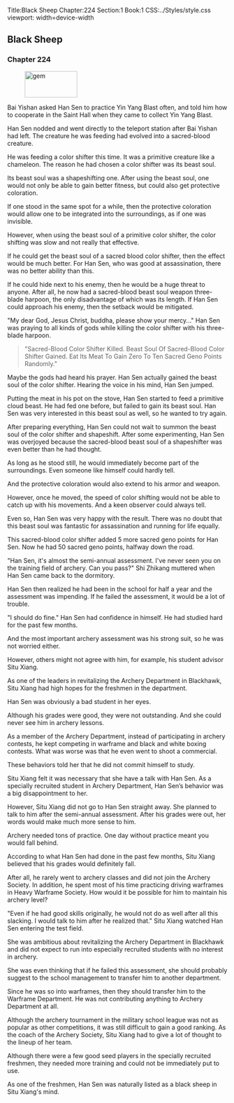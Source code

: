 Title:Black Sheep 
Chapter:224 
Section:1 
Book:1 
CSS:../Styles/style.css 
viewport: width=device-width
  
## Black Sheep
### Chapter 224
  
<figure>
	<img src="../Images/gem.gif" alt="gem" id="gem" width="120" height="60" />
</figure>
  

  
Bai Yishan asked Han Sen to practice Yin Yang Blast often, and told him how to cooperate in the Saint Hall when they came to collect Yin Yang Blast.

Han Sen nodded and went directly to the teleport station after Bai Yishan had left. The creature he was feeding had evolved into a sacred-blood creature.

He was feeding a color shifter this time. It was a primitive creature like a chameleon. The reason he had chosen a color shifter was its beast soul.

Its beast soul was a shapeshifting one. After using the beast soul, one would not only be able to gain better fitness, but could also get protective coloration.

If one stood in the same spot for a while, then the protective coloration would allow one to be integrated into the surroundings, as if one was invisible.

However, when using the beast soul of a primitive color shifter, the color shifting was slow and not really that effective.

If he could get the beast soul of a sacred blood color shifter, then the effect would be much better. For Han Sen, who was good at assassination, there was no better ability than this.

If he could hide next to his enemy, then he would be a huge threat to anyone. After all, he now had a sacred-blood beast soul weapon three-blade harpoon, the only disadvantage of which was its length. If Han Sen could approach his enemy, then the setback would be mitigated.

"My dear God, Jesus Christ, buddha, please show your mercy..." Han Sen was praying to all kinds of gods while killing the color shifter with his three-blade harpoon.

> "Sacred-Blood Color Shifter Killed. Beast Soul Of Sacred-Blood Color Shifter Gained. Eat Its Meat To Gain Zero To Ten Sacred Geno Points Randomly."

Maybe the gods had heard his prayer. Han Sen actually gained the beast soul of the color shifter. Hearing the voice in his mind, Han Sen jumped.

Putting the meat in his pot on the stove, Han Sen started to feed a primitive cloud beast. He had fed one before, but failed to gain its beast soul. Han Sen was very interested in this beast soul as well, so he wanted to try again.

After preparing everything, Han Sen could not wait to summon the beast soul of the color shifter and shapeshift. After some experimenting, Han Sen was overjoyed because the sacred-blood beast soul of a shapeshifter was even better than he had thought.

As long as he stood still, he would immediately become part of the surroundings. Even someone like himself could hardly tell.

And the protective coloration would also extend to his armor and weapon.

However, once he moved, the speed of color shifting would not be able to catch up with his movements. And a keen observer could always tell.

Even so, Han Sen was very happy with the result. There was no doubt that this beast soul was fantastic for assassination and running for life equally.

This sacred-blood color shifter added 5 more sacred geno points for Han Sen. Now he had 50 sacred geno points, halfway down the road.

"Han Sen, it's almost the semi-annual assessment. I've never seen you on the training field of archery. Can you pass?" Shi Zhikang muttered when Han Sen came back to the dormitory.

Han Sen then realized he had been in the school for half a year and the assessment was impending. If he failed the assessment, it would be a lot of trouble.

"I should do fine." Han Sen had confidence in himself. He had studied hard for the past few months.

And the most important archery assessment was his strong suit, so he was not worried either.

However, others might not agree with him, for example, his student advisor Situ Xiang.

As one of the leaders in revitalizing the Archery Department in Blackhawk, Situ Xiang had high hopes for the freshmen in the department.

Han Sen was obviously a bad student in her eyes.

Although his grades were good, they were not outstanding. And she could never see him in archery lessons.

As a member of the Archery Department, instead of participating in archery contests, he kept competing in warframe and black and white boxing contests. What was worse was that he even went to shoot a commercial.

These behaviors told her that he did not commit himself to study.

Situ Xiang felt it was necessary that she have a talk with Han Sen. As a specially recruited student in Archery Department, Han Sen’s behavior was a big disappointment to her.

However, Situ Xiang did not go to Han Sen straight away. She planned to talk to him after the semi-annual assessment. After his grades were out, her words would make much more sense to him.

Archery needed tons of practice. One day without practice meant you would fall behind.

According to what Han Sen had done in the past few months, Situ Xiang believed that his grades would definitely fall.

After all, he rarely went to archery classes and did not join the Archery Society. In addition, he spent most of his time practicing driving warframes in Heavy Warframe Society. How would it be possible for him to maintain his archery level?

"Even if he had good skills originally, he would not do as well after all this slacking. I would talk to him after he realized that." Situ Xiang watched Han Sen entering the test field.

She was ambitious about revitalizing the Archery Department in Blackhawk and did not expect to run into especially recruited students with no interest in archery.

She was even thinking that if he failed this assessment, she should probably suggest to the school management to transfer him to another department.

Since he was so into warframes, then they should transfer him to the Warframe Department. He was not contributing anything to Archery Department at all.

Although the archery tournament in the military school league was not as popular as other competitions, it was still difficult to gain a good ranking. As the coach of the Archery Society, Situ Xiang had to give a lot of thought to the lineup of her team.

Although there were a few good seed players in the specially recruited freshmen, they needed more training and could not be immediately put to use.

As one of the freshmen, Han Sen was naturally listed as a black sheep in Situ Xiang's mind.